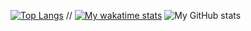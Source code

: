 [![Top Langs](https://github-readme-stats.vercel.app/api/top-langs/?username=Kity2023&show_icons=true&theme=dark)](https://github.com/Kity2023/github-readme-stats)
// [![My wakatime stats](https://github-readme-stats.vercel.app/api/wakatime?username=Kity2023&show_icons=true&theme=dark)](https://github.com/Kity2023/github-readme-stats)
![My GitHub stats](https://github-readme-stats.vercel.app/api?username=Kity2023&show_icons=true&theme=dark)